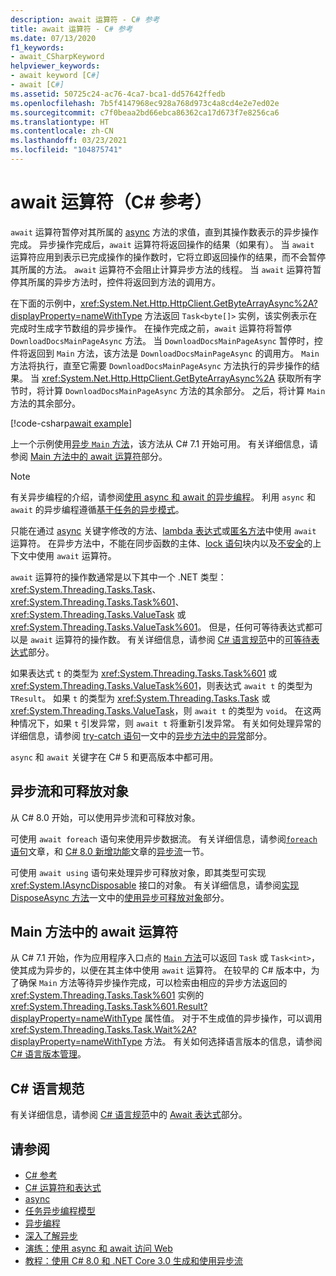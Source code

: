 ```yaml
---
description: await 运算符 - C# 参考
title: await 运算符 - C# 参考
ms.date: 07/13/2020
f1_keywords:
- await_CSharpKeyword
helpviewer_keywords:
- await keyword [C#]
- await [C#]
ms.assetid: 50725c24-ac76-4ca7-bca1-dd57642ffedb
ms.openlocfilehash: 7b5f4147968ec928a768d973c4a8cd4e2e7ed02e
ms.sourcegitcommit: c7f0beaa2bd66ebca86362ca17d673f7e8256ca6
ms.translationtype: HT
ms.contentlocale: zh-CN
ms.lasthandoff: 03/23/2021
ms.locfileid: "104875741"
---
```

# <a name="await-operator-c-reference"></a>await 运算符（C# 参考）

`await` 运算符暂停对其所属的 [async](../keywords/async.md) 方法的求值，直到其操作数表示的异步操作完成。 异步操作完成后，`await` 运算符将返回操作的结果（如果有）。 当 `await` 运算符应用到表示已完成操作的操作数时，它将立即返回操作的结果，而不会暂停其所属的方法。 `await` 运算符不会阻止计算异步方法的线程。 当 `await` 运算符暂停其所属的异步方法时，控件将返回到方法的调用方。

在下面的示例中，<xref:System.Net.Http.HttpClient.GetByteArrayAsync%2A?displayProperty=nameWithType> 方法返回 `Task<byte[]>` 实例，该实例表示在完成时生成字节数组的异步操作。 在操作完成之前，`await` 运算符将暂停 `DownloadDocsMainPageAsync` 方法。 当 `DownloadDocsMainPageAsync` 暂停时，控件将返回到 `Main` 方法，该方法是 `DownloadDocsMainPageAsync` 的调用方。 `Main` 方法将执行，直至它需要 `DownloadDocsMainPageAsync` 方法执行的异步操作的结果。 当 <xref:System.Net.Http.HttpClient.GetByteArrayAsync%2A> 获取所有字节时，将计算 `DownloadDocsMainPageAsync` 方法的其余部分。 之后，将计算 `Main` 方法的其余部分。

[!code-csharp[await example](snippets/shared/AwaitOperator.cs)]

上一个示例使用[异步 `Main` 方法](../../programming-guide/main-and-command-args/index.md)，该方法从 C# 7.1 开始可用。 有关详细信息，请参阅 [Main 方法中的 await 运算符](#await-operator-in-the-main-method)部分。

> [!NOTE]
> 有关异步编程的介绍，请参阅[使用 async 和 await 的异步编程](../../programming-guide/concepts/async/index.md)。 利用 `async` 和 `await` 的异步编程遵循[基于任务的异步模式](../../../standard/asynchronous-programming-patterns/task-based-asynchronous-pattern-tap.md)。

只能在通过 [async](../keywords/async.md) 关键字修改的方法、[lambda 表达式](lambda-expressions.md)或[匿名方法](delegate-operator.md)中使用 `await` 运算符。 在异步方法中，不能在同步函数的主体、[lock 语句](../keywords/lock-statement.md)块内以及[不安全](../keywords/unsafe.md)的上下文中使用 `await` 运算符。

`await` 运算符的操作数通常是以下其中一个 .NET 类型：<xref:System.Threading.Tasks.Task>、<xref:System.Threading.Tasks.Task%601>、<xref:System.Threading.Tasks.ValueTask> 或 <xref:System.Threading.Tasks.ValueTask%601>。 但是，任何可等待表达式都可以是 `await` 运算符的操作数。 有关详细信息，请参阅 [C# 语言规范](~/_csharplang/spec/introduction.md)中的[可等待表达式](~/_csharplang/spec/expressions.md#awaitable-expressions)部分。

如果表达式 `t` 的类型为 <xref:System.Threading.Tasks.Task%601> 或 <xref:System.Threading.Tasks.ValueTask%601>，则表达式 `await t` 的类型为 `TResult`。 如果 `t` 的类型为 <xref:System.Threading.Tasks.Task> 或 <xref:System.Threading.Tasks.ValueTask>，则 `await t` 的类型为 `void`。 在这两种情况下，如果 `t` 引发异常，则 `await t` 将重新引发异常。 有关如何处理异常的详细信息，请参阅 [try-catch 语句](../keywords/try-catch.md)一文中的[异步方法中的异常](../keywords/try-catch.md#exceptions-in-async-methods)部分。

`async` 和 `await` 关键字在 C# 5 和更高版本中都可用。

## <a name="asynchronous-streams-and-disposables"></a>异步流和可释放对象

从 C# 8.0 开始，可以使用异步流和可释放对象。

可使用 `await foreach` 语句来使用异步数据流。 有关详细信息，请参阅[`foreach`语句](../keywords/foreach-in.md)文章，和 [C# 8.0 新增功能](../../whats-new/csharp-8.md)文章的[异步流](../../whats-new/csharp-8.md#asynchronous-streams)一节。

可使用 `await using` 语句来处理异步可释放对象，即其类型可实现 <xref:System.IAsyncDisposable> 接口的对象。 有关详细信息，请参阅[实现 DisposeAsync 方法](../../../standard/garbage-collection/implementing-disposeasync.md)一文中的[使用异步可释放对象](../../../standard/garbage-collection/implementing-disposeasync.md#using-async-disposable)部分。

## <a name="await-operator-in-the-main-method"></a>Main 方法中的 await 运算符

从 C# 7.1 开始，作为应用程序入口点的 [`Main` 方法](../../programming-guide/main-and-command-args/index.md)可以返回 `Task` 或 `Task<int>`，使其成为异步的，以便在其主体中使用 `await` 运算符。 在较早的 C# 版本中，为了确保 `Main` 方法等待异步操作完成，可以检索由相应的异步方法返回的 <xref:System.Threading.Tasks.Task%601> 实例的 <xref:System.Threading.Tasks.Task%601.Result?displayProperty=nameWithType> 属性值。 对于不生成值的异步操作，可以调用 <xref:System.Threading.Tasks.Task.Wait%2A?displayProperty=nameWithType> 方法。 有关如何选择语言版本的信息，请参阅 [C# 语言版本管理](../configure-language-version.md)。

## <a name="c-language-specification"></a>C# 语言规范

有关详细信息，请参阅 [C# 语言规范](~/_csharplang/spec/introduction.md)中的 [Await 表达式](~/_csharplang/spec/expressions.md#await-expressions)部分。

## <a name="see-also"></a>请参阅

- [C# 参考](../index.md)
- [C# 运算符和表达式](index.md)
- [async](../keywords/async.md)
- [任务异步编程模型](../../programming-guide/concepts/async/task-asynchronous-programming-model.md)
- [异步编程](../../async.md)
- [深入了解异步](../../../standard/async-in-depth.md)
- [演练：使用 async 和 await 访问 Web](../../programming-guide/concepts/async/index.md)
- [教程：使用 C# 8.0 和 .NET Core 3.0 生成和使用异步流](../../whats-new/tutorials/generate-consume-asynchronous-stream.md)
